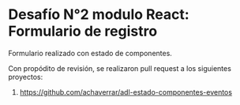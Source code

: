 # Desafío N°2 modulo React: Formulario de registro

Formulario realizado con estado de componentes.

Con propódito de revisión, se realizaron pull request a los siguientes proyectos:

1) https://github.com/achaverrar/adl-estado-componentes-eventos
